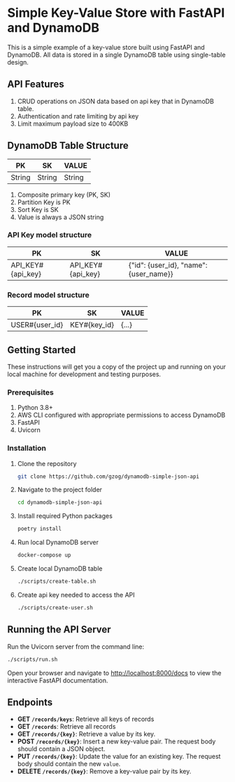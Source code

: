 # Simple Key-Value Store with FastAPI and DynamoDB

This is a simple example of a key-value store built using FastAPI and DynamoDB. All data is stored in a single DynamoDB table using single-table design.

## API Features
1. CRUD operations on JSON data based on api key that in DynamoDB table.
2. Authentication and rate limiting by api key
3. Limit maximum payload size to 400KB

## DynamoDB Table Structure
|PK|SK|VALUE|
|---|---|---|
|String|String|String|

1. Composite primary key (PK, SK)
2. Partition Key is PK
3. Sort Key is SK
4. Value is always a JSON string

### API Key model structure
|PK|SK|VALUE|
|---|---|---|
|API_KEY#{api_key}|API_KEY#{api_key}|{"id": {user_id}, "name": {user_name}}|


### Record model structure
|PK|SK|VALUE|
|---|---|---|
|USER#{user_id}|KEY#{key_id}|{...}|

## Getting Started

These instructions will get you a copy of the project up and running on your local machine for development and testing purposes.

### Prerequisites

1. Python 3.8+
2. AWS CLI configured with appropriate permissions to access DynamoDB
3. FastAPI
4. Uvicorn

### Installation

1. Clone the repository
    ```bash
    git clone https://github.com/gzog/dynamodb-simple-json-api
    ```

2. Navigate to the project folder
    ```bash
    cd dynamodb-simple-json-api
    ```

3. Install required Python packages
    ```bash
    poetry install
    ```

4. Run local DynamoDB server
    ```bash
    docker-compose up
    ```

5. Create local DynamoDB table
    ```bash
    ./scripts/create-table.sh
    ```
    
6. Create api key needed to access the API
    ```bash
    ./scripts/create-user.sh
    ```

## Running the API Server

Run the Uvicorn server from the command line:

```bash
./scripts/run.sh
```

Open your browser and navigate to [http://localhost:8000/docs](http://localhost:8000/docs) to view the interactive FastAPI documentation.

## Endpoints
- **GET `/records/keys`**: Retrieve all keys of records
- **GET `/records`**: Retrieve all records
- **GET `/records/{key}`**: Retrieve a value by its key.
- **POST `/records/{key}`**: Insert a new key-value pair. The request body should contain a JSON object.
- **PUT `/records/{key}`**: Update the value for an existing key. The request body should contain the new `value`.
- **DELETE `/records/{key}`**: Remove a key-value pair by its key.

